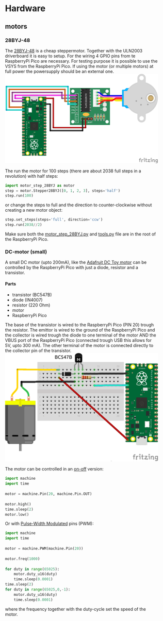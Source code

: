 # Hardware 

## motors

### 28BYJ-48
The [28BYJ-48](28byj48-step-motor-datasheet.pdf) is a cheap steppermotor. Together with the ULN2003 driverboard it is easy to setup.
For the wiring 4 GPIO pins from te RaspberryPi Pico are necessary. For testing purpose it is possible to use the VSYS from the RaspberryPi Pico. If using the motor (or multiple motors) at full power the powersupply should be an external one. 
![Wiring of the RaspberryPi Pico and the steppermotor](28BYJ.png)

The run the motor for 100 steps (there are about 2038 full steps in a revolution) with half steps: 
```python
import motor_step_28BYJ as motor
step = motor.Stepper28BYJ([0, 1, 2, 3], steps='half')
step.run(100)
```
or change the steps to full and the direction to counter-clockwise without creating a new motor object:
```python
step.set_steps(steps='full', direction='ccw')
step.run(2038//2)
```
Make sure both the [motor_step_28BYJ.py](motor_step_28BYJ.py) and [tools.py](tools.py) file are in the root of the RaspberryPi Pico.

### DC-motor (small)
A small DC motor (upto 200mA), like the [Adafruit DC Toy motor](https://www.adafruit.com/product/711) can be controlled by the RaspberryPi Pico with just a diode, resistor and a transistor. 

#### Parts
 - transistor (BC547B)
 - diode (IN4007)
 - resistor (220 Ohm)
 - motor
 - RaspberryPi Pico

The base of the transistor is wired to the RaspberryPi Pico (PIN 20) trough the resistor. The emittor is wired to the ground of the RaspberryPi Pico and the collector is wired trough the diode to one terminal of the motor AND the VBUS port of the RaspberryPi Pico (connected trough USB this allows for 5V, upto 300 mA). The other terminal of the motor is connected directly to the collector pin of the transistor. 
![Wiring of the RaspberryPi Pico and the DC-motor](DCmotor.png)

The motor can be controlled in an [on-off](motor_DC_OnOff.py) version:
```python
import machine
import time

motor = machine.Pin(20, machine.Pin.OUT)

motor.high()
time.sleep(2)
motor.low()
```

Or with [Pulse-Width Modulated](motor_DC_PWM.py) pins (PWM):
```python
import machine
import time

motor = machine.PWM(machine.Pin(20))

motor.freq(1000)

for duty in range(65025):
    motor.duty_u16(duty)
    time.sleep(0.0001)
time.sleep(2)
for duty in range(65025,0,-1):
    motor.duty_u16(duty)
    time.sleep(0.0001)
```
where the frequency together with the duty-cycle set the speed of the motor.
